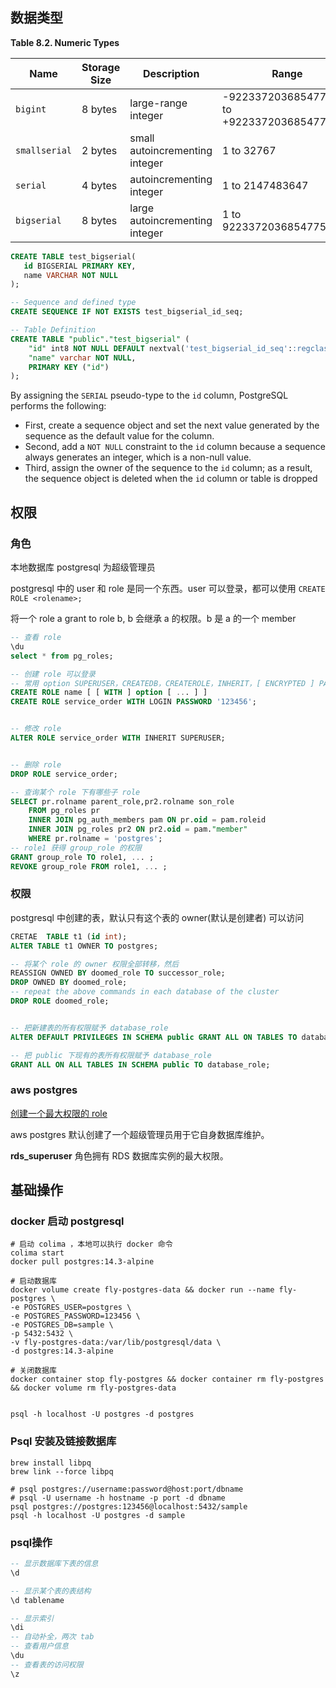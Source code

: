 ## 数据类型

**Table 8.2. Numeric Types**

| Name          | Storage Size | Description                    | Range                                        |
| ------------- | ------------ | ------------------------------ | -------------------------------------------- |
| `bigint`      | 8 bytes      | large-range integer            | -9223372036854775808 to +9223372036854775807 |
| `smallserial` | 2 bytes      | small autoincrementing integer | 1 to 32767                                   |
| `serial`      | 4 bytes      | autoincrementing integer       | 1 to 2147483647                              |
| `bigserial`   | 8 bytes      | large autoincrementing integer | 1 to 9223372036854775807                     |



```sql
CREATE TABLE test_bigserial(
   id BIGSERIAL PRIMARY KEY,
   name VARCHAR NOT NULL
);

-- Sequence and defined type
CREATE SEQUENCE IF NOT EXISTS test_bigserial_id_seq;

-- Table Definition
CREATE TABLE "public"."test_bigserial" (
    "id" int8 NOT NULL DEFAULT nextval('test_bigserial_id_seq'::regclass),
    "name" varchar NOT NULL,
    PRIMARY KEY ("id")
);
```

By assigning the `SERIAL` pseudo-type to the `id` column, PostgreSQL performs the following:

- First, create a sequence object and set the next value generated by the sequence as the default value for the column.
- Second, add a `NOT NULL` constraint to the `id` column because a sequence always generates an integer, which is a non-null value.
- Third, assign the owner of the sequence to the `id` column; as a result, the sequence object is deleted when the `id` column or table is dropped

## 权限

### 角色

本地数据库 postgresql 为超级管理员

postgresql 中的 user 和 role 是同一个东西。user 可以登录，都可以使用 `CREATE ROLE <rolename>;` 

将一个 role a grant to role b, b 会继承 a 的权限。b 是 a 的一个 member

```sql
-- 查看 role
\du 
select * from pg_roles;

-- 创建 role 可以登录
-- 常用 option SUPERUSER，CREATEDB，CREATEROLE，INHERIT，[ ENCRYPTED ] PASSWORD 'password'
CREATE ROLE name [ [ WITH ] option [ ... ] ]
CREATE ROLE service_order WITH LOGIN PASSWORD '123456';


-- 修改 role
ALTER ROLE service_order WITH INHERIT SUPERUSER;


-- 删除 role
DROP ROLE service_order;

-- 查询某个 role 下有哪些子 role
SELECT pr.rolname parent_role,pr2.rolname son_role
    FROM pg_roles pr
    INNER JOIN pg_auth_members pam ON pr.oid = pam.roleid
    INNER JOIN pg_roles pr2 ON pr2.oid = pam."member"
    WHERE pr.rolname = 'postgres';
-- role1 获得 group_role 的权限   
GRANT group_role TO role1, ... ;
REVOKE group_role FROM role1, ... ;    
```

### 权限

postgresql 中创建的表，默认只有这个表的 owner(默认是创建者) 可以访问

```sql
CRETAE  TABLE t1 (id int);
ALTER TABLE t1 OWNER TO postgres;

-- 将某个 role 的 owner 权限全部转移，然后
REASSIGN OWNED BY doomed_role TO successor_role;
DROP OWNED BY doomed_role;
-- repeat the above commands in each database of the cluster
DROP ROLE doomed_role;


-- 把新建表的所有权限赋予 database_role
ALTER DEFAULT PRIVILEGES IN SCHEMA public GRANT ALL ON TABLES TO database_role;

-- 把 public 下现有的表所有权限赋予 database_role
GRANT ALL ON ALL TABLES IN SCHEMA public TO database_role;
```





### aws postgres

[创建一个最大权限的 role](https://aws.amazon.com/cn/premiumsupport/knowledge-center/rds-aurora-postgresql-clone-master-user/)

aws postgres 默认创建了一个超级管理员用于它自身数据库维护。

**rds_superuser** 角色拥有 RDS 数据库实例的最大权限。



## 基础操作

### docker 启动 postgresql

```shell
# 启动 colima ，本地可以执行 docker 命令
colima start
docker pull postgres:14.3-alpine

# 启动数据库
docker volume create fly-postgres-data && docker run --name fly-postgres \
-e POSTGRES_USER=postgres \
-e POSTGRES_PASSWORD=123456 \
-e POSTGRES_DB=sample \
-p 5432:5432 \
-v fly-postgres-data:/var/lib/postgresql/data \
-d postgres:14.3-alpine

# 关闭数据库
docker container stop fly-postgres && docker container rm fly-postgres && docker volume rm fly-postgres-data


psql -h localhost -U postgres -d postgres
```

### Psql 安装及链接数据库

```shell
brew install libpq 
brew link --force libpq

# psql postgres://username:password@host:port/dbname  
# psql -U username -h hostname -p port -d dbname 
psql postgres://postgres:123456@localhost:5432/sample
psql -h localhost -U postgres -d sample

```

### psql操作

```sql
-- 显示数据库下表的信息
\d

-- 显示某个表的表结构
\d tablename

-- 显示索引
\di
-- 自动补全，两次 tab
-- 查看用户信息
\du
-- 查看表的访问权限
\z
```
